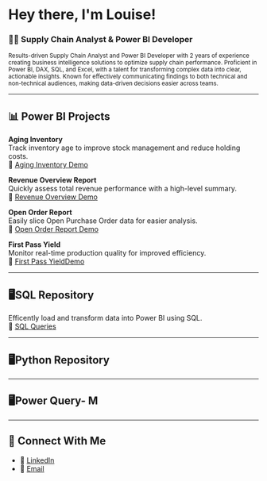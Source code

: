 # Hey there, I'm Louise!
### 👩‍💻 Supply Chain Analyst & Power BI Developer  
<sub>Results-driven Supply Chain Analyst and Power BI Developer with 2 years of experience creating business intelligence solutions to optimize supply chain performance. Proficient in Power BI, DAX, SQL, and Excel, with a talent for transforming complex data into clear, actionable insights. Known for effectively communicating findings to both technical and non-technical audiences, making data-driven decisions easier across teams.</sub>

---

## 📊 Power BI Projects

**Aging Inventory** <br>
Track inventory age to improve stock management and reduce holding costs.<br>
🔗 [Aging Inventory Demo]( https://github.com/louisehealey/AgingInventory/blob/main/README.md)

**Revenue Overview Report**  <br>
Quickly assess total revenue performance with a high-level summary.<br>
🔗 [Revenue Overview Demo](https://github.com/louisehealey/RevenueOverview/blob/main/README.md)

**Open Order Report**  <br>
Easily slice Open Purchase Order data for easier analysis.<br>
🔗 [Open Order Report Demo](https://github.com/louisehealey/OpenOrderReport/blob/main/README.md)

**First Pass Yield**<br>
Monitor real-time production quality for improved efficiency.<br>
🔗 [First Pass YieldDemo]( https://github.com/louisehealey/FirstPassYield/blob/main/README.md)

---
## 🖥️SQL Repository
Efficently load and transform data into Power BI using SQL. <br>
🔗 [SQL Queries](https://github.com/louisehealey/SQLQueries/blob/main/README.md)


---
## 🖥️Python Repository

---
## 🖥️Power Query- M

---
## 🤝 Connect With Me

- 💼 [LinkedIn](https://www.linkedin.com/in/louisehealey/)
- 📧 [Email](mailto:louisemhealey@outlook.com)
